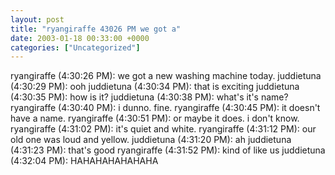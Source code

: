 ```yaml
---
layout: post
title: "ryangiraffe 43026 PM we got a"
date: 2003-01-18 00:33:00 +0000
categories: ["Uncategorized"]
---
```


ryangiraffe (4:30:26 PM): we got a new washing machine today.
juddietuna (4:30:29 PM): ooh 
juddietuna (4:30:34 PM): that is exciting 
juddietuna (4:30:35 PM): how is it? 
juddietuna (4:30:38 PM): what's it's name? 
ryangiraffe (4:30:40 PM): i dunno. fine.
ryangiraffe (4:30:45 PM): it doesn't have a name.
ryangiraffe (4:30:51 PM): or maybe it does. i don't know.
ryangiraffe (4:31:02 PM): it's quiet and white.
ryangiraffe (4:31:12 PM): our old one was loud and yellow.
juddietuna (4:31:20 PM): ah 
juddietuna (4:31:23 PM): that's good 
ryangiraffe (4:31:52 PM): kind of like us
juddietuna (4:32:04 PM): HAHAHAHAHAHAHA